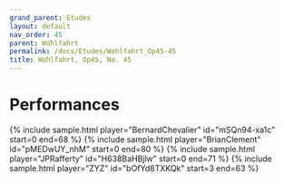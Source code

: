 ```yaml
---
grand_parent: Etudes
layout: default
nav_order: 45
parent: Wohlfahrt
permalink: /docs/Etudes/Wohlfahrt_Op45-45
title: Wohlfahrt, Op45, No. 45
---
```

# Performances
<div class="sample-container">
    {% include sample.html player="BernardChevalier" id="mSQn94-xa1c" start=0 end=68 %}
    {% include sample.html player="BrianClement" id="pMEDwUY_nhM" start=0 end=80 %}
    {% include sample.html player="JPRafferty" id="H638BaHBjlw" start=0 end=71 %}
    {% include sample.html player="ZYZ" id="bOfYd8TXKQk" start=3 end=63 %}
</div>